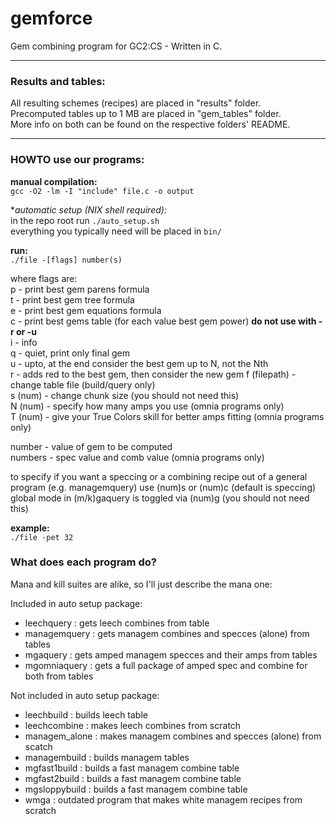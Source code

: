 gemforce
========

Gem combining program for GC2:CS - Written in C.

***

### Results and tables:

All resulting schemes (recipes) are placed in "results" folder.  
Precomputed tables up to 1 MB are placed in "gem_tables" folder.  
More info on both can be found on the respective folders' README.

***

### HOWTO use our programs:

**manual compilation:**  
  `gcc -O2 -lm -I "include" file.c -o output`
  
**automatic setup (*NIX shell required):**  
  in the repo root run `./auto_setup.sh`  
  everything you typically need will be placed in `bin/`

**run:**  
  `./file -[flags] number(s)`
  
where flags are:  
  p - print best gem parens formula  
  t - print best gem tree formula  
  e - print best gem equations formula  
  c - print best gems table (for each value best gem power) **do not use with -r or -u**  
  i - info  
  q - quiet, print only final gem  
  u - upto, at the end consider the best gem up to N, not the Nth  
  r - adds red to the best gem, then consider the new gem
  f (filepath) - change table file (build/query only)  
  s (num) - change chunk size (you should not need this)  
  N (num) - specify how many amps you use (omnia programs only)  
  T (num) - give your True Colors skill for better amps fitting (omnia programs only)

number - value of gem to be computed  
numbers - spec value and comb value (omnia programs only)
  
to specify if you want a speccing or a combining recipe out of a general program
(e.g. managemquery) use (num)s or (num)c (default is speccing)  
global mode in (m/k)gaquery is toggled via (num)g (you should not need this)

**example:**  
  `./file -pet 32`  

### What does each program do?

Mana and kill suites are alike, so I'll just describe the mana one:

Included in auto setup package:

* leechquery    : gets leech combines from table
* managemquery  : gets managem combines and specces (alone) from tables
* mgaquery      : gets amped managem specces and their amps from tables
* mgomniaquery  : gets a full package of amped spec and combine for both from tables

Not included in auto setup package:

* leechbuild    : builds leech table
* leechcombine  : makes leech combines from scratch
* managem_alone : makes managem combines and specces (alone) from scatch
* managembuild  : builds managem tables
* mgfast1build  : builds a fast managem combine table
* mgfast2build  : builds a fast managem combine table
* mgsloppybuild : builds a fast managem combine table
* wmga          : outdated program that makes white managem recipes from scratch



